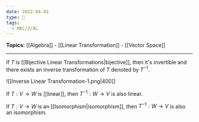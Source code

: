 ```yaml
---
date: 2022-04-01
type: 🧠
tags:
  - MAC/2/ÁL
---
```


**Topics:** [[Algebra]] - [[Linear Transformation]] - [[Vector Space]]

---

If $T$ is [[Bijective Linear Transformations|bijective]], then it's invertible and there exists an inverse transformation of $T$ denoted by $T^{-1}$.

![[Inverse Linear Transformation-1.png|400]]

If $T : V \rightarrow W$ is [[linear]], then $T^{-1} : W \rightarrow V$ is also linear.

If $T : V \rightarrow W$ is an [[Isomorphism|isomorphism]], then $T^{-1} : W \rightarrow V$ is also an isomorphism.
